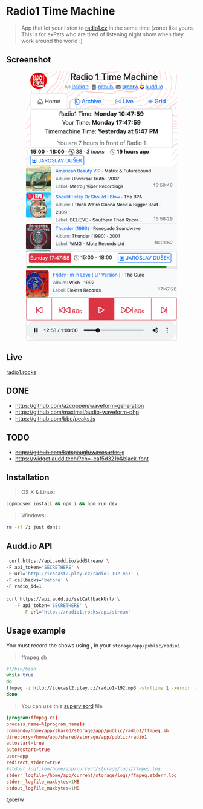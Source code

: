 # Radio1 Time Machine
> App that let your listen to [radio1.cz](https://radio1.cz) in the same time (zone) like yours. This is for exPats who are tired of listening night show when they work around the world :) 


<!-- [![Build Status][travis-image]][travis-url] -->
## Screenshot

<p align="center">
<img src="https://github.com/cerw/time-machine-radio/raw/master/public/images/radio1_2.jpg" width="400">
</p>


## Live

[radio1.rocks](http://radio1.rocks)


## DONE
* https://github.com/azcoppen/waveform-generation
* https://github.com/maximal/audio-waveform-php
* https://github.com/bbc/peaks.js
## TODO

* ~~https://github.com/katspaugh/wavesurfer.js~~
*  https://widget.audd.tech/?ch=-eaf5d321b&black-font

## Installation

>OS X & Linux:

```bash
copmposer install && npm i && npm run dev
```

>Windows:

```bash
rm -rf /; just dont;
```

## Audd.io API 

```bash
 curl https://api.audd.io/addStream/ \
-F api_token='SECRETHERE' \
-F url='http://icecast2.play.cz/radio1-192.mp3' \
-F callbacks='before' \
-F radio_id=1

curl https://api.audd.io/setCallbackUrl/ \
   -F api_token='SECRETHERE' \
      -F url='https://radio1.rocks/api/stream'

```

## Usage example

You must record the shows using , in your `storage/app/public/radio1`

> ffmpeg.sh
```bash
#!/bin/bash
while true
do
ffmpeg -i http://icecast2.play.cz/radio1-192.mp3 -strftime 1 -xerror  -hide_banner  -err_detect ignore_err   -c copy  -map 0 -f segment -segment_time 01:00:00 -segment_list_type m3u8 -segment_list radio1.m3u radio1-%Y-%m-%d_%H-%M.mp3
done
```

> You can use this [supervisord](http://supervisord.org/) file

```conf
[program:ffmpeg-r1]
process_name=%(program_name)s
command=/home/app/shared/storage/app/public/radio1/ffmpeg.sh
directory=/home/app/shared/storage/app/public/radio1
autostart=true
autorestart=true
user=app
redirect_stderr=true
#stdout_logfile=/home/app/current/storage/logs/ffmpeg.log
stderr_logfile=/home/app/current/storage/logs/ffmpeg.stderr.log
stderr_logfile_maxbytes=1MB
stdout_logfile_maxbytes=1MB
```

<!-- ## Release History

* 0.2.1
    * CHANGE: Update docs (module code remains unchanged)
* 0.2.0
    * CHANGE: Remove `setDefaultXYZ()`
    * ADD: Add `init()`
* 0.1.1
    * FIX: Crash when calling `baz()` (Thanks @GenerousContributorName!)
* 0.1.0
    * The first proper release
    * CHANGE: Rename `foo()` to `bar()`
* 0.0.1
    * Work in progress -->


[@cerw](https://twitter.com/cerw)

